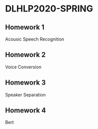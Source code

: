 # DLHLP2020-SPRING

## Homework 1 
Acousic Speech Recognition

## Homework 2 
Voice Conversion

## Homework 3
Speaker Separation

## Homework 4
Bert 

